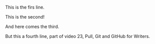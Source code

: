 This is the firs line.

This is the second!

And here comes the third.

But this a fourth line, part of video 23, Pull, Git and GitHub for Writers.
